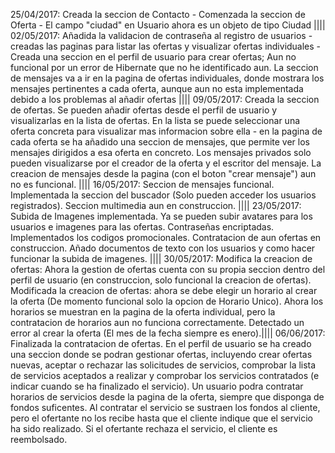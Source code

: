 25/04/2017: Creada la seccion de Contacto - Comenzada la seccion de Oferta - El campo "ciudad" en Usuario ahora es un objeto de tipo Ciudad ||||
02/05/2017: Añadida la validacion de contraseña al registro de usuarios - creadas las paginas para listar las ofertas y visualizar ofertas individuales - Creada una seccion
en el perfil de usuario para crear ofertas; Aun no funcional por un error de Hibernate que no he identificado aun. La seccion de mensajes va a ir en la pagina de ofertas individuales,
donde mostrara los mensajes pertinentes a cada oferta, aunque aun no esta implementada debido a los problemas al añadir ofertas ||||
09/05/2017: Creada la seccion de ofertas. Se pueden añadir ofertas desde el perfil de usuario y visualizarlas en la lista de ofertas. En la lista se puede seleccionar
una oferta concreta para visualizar mas informacion sobre ella - en la pagina de cada oferta se ha añadido una seccion de mensajes, que permite ver los mensajes dirigidos a esa
oferta en concreto. Los mensajes privados solo pueden visualizarse por el creador de la oferta y el escritor del mensaje. La creacion de mensajes desde la pagina (con el boton 
"crear mensaje") aun no es funcional. |||| 16/05/2017: Seccion de mensajes funcional. Implementada la seccion del buscador (Solo pueden acceder los usuarios registrados). Seccion
multimedia aun en construccion. |||| 23/05/2017: Subida de Imagenes implementada. Ya se pueden subir avatares para los usuarios e imagenes para las ofertas. Contraseñas encriptadas.
Implementados los codigos promocionales. Contratacion de aun ofertas en construccion. Añado documentos de texto con los usuarios y como hacer funcionar la subida de imagenes.
|||| 30/05/2017: Modifica la creacion de ofertas: Ahora la gestion de ofertas cuenta con su propia seccion dentro del perfil de usuario (en construccion, solo funcional la creacion
de ofertas). Modificada la creacion de ofertas: ahora se debe elegir un horario al crear la oferta (De momento funcional solo la opcion de Horario Unico). Ahora los horarios se muestran
en la pagina de la oferta individual, pero la contratacion de horarios aun no funciona correctamente. Detectado un error al crear la oferta (El mes de la fecha siempre es enero).||||
06/06/2017: Finalizada la contratacion de ofertas. En el perfil de usuario se ha creado una seccion donde se podran gestionar ofertas, incluyendo crear ofertas nuevas, aceptar o rechazar las
solicitudes de servicios, comprobar la lista de servicios aceptados a realizar y comprobar los servicios contratados (e indicar cuando se ha finalizado el servicio). Un usuario podra
contratar horarios de servicios desde la pagina de la oferta, siempre que disponga de fondos suficentes. Al contratar el servicio se sustraen los fondos al cliente, pero el ofertante
no los recibe hasta que el cliente indique que el servicio ha sido realizado. Si el ofertante rechaza el servicio, el cliente es reembolsado.
